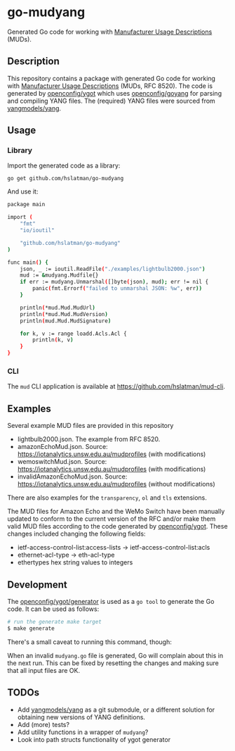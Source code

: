 # go-mudyang

Generated Go code for working with [Manufacturer Usage Descriptions](https://datatracker.ietf.org/doc/rfc8520/) (MUDs).

## Description

This repository contains a package with generated Go code for working with [Manufacturer Usage Descriptions](https://datatracker.ietf.org/doc/rfc8520/) (MUDs, RFC 8520).
The code is generated by [openconfig/ygot](https://github.com/openconfig/ygot) which uses [openconfig/goyang](https://github.com/openconfig/goyang) for parsing and compiling YANG files.
The (required) YANG files were sourced from [yangmodels/yang](https://github.com/YangModels/yang).

## Usage


### Library
 
Import the generated code as a library:

```
go get github.com/hslatman/go-mudyang
```

And use it:

```bash
package main

import (
	"fmt"
	"io/ioutil"

	"github.com/hslatman/go-mudyang"
)

func main() {
	json, _ := ioutil.ReadFile("./examples/lightbulb2000.json")
	mud := &mudyang.Mudfile{}
	if err := mudyang.Unmarshal([]byte(json), mud); err != nil {
		panic(fmt.Errorf("failed to unmarshal JSON: %w", err))
	}

	println(*mud.Mud.MudUrl)
	println(*mud.Mud.MudVersion)
	println(mud.Mud.MudSignature)

	for k, v := range loadd.Acls.Acl {
		println(k, v)
	}
}
```

### CLI

The `mud` CLI application is available at https://github.com/hslatman/mud-cli.

## Examples

Several example MUD files are provided in this repository

* lightbulb2000.json. The example from RFC 8520.
* amazonEchoMud.json. Source: https://iotanalytics.unsw.edu.au/mudprofiles (with modifications)
* wemoswitchMud.json. Source: https://iotanalytics.unsw.edu.au/mudprofiles (with modifications)
* invalidAmazonEchoMud.json. Source: https://iotanalytics.unsw.edu.au/mudprofiles (without modifications)

There are also examples for the `transparency`, `ol` and `tls` extensions.

The MUD files for Amazon Echo and the WeMo Switch have been manually updated to conform to the current version of the RFC and/or make them valid MUD files according to the code generated by [openconfig/ygot](https://github.com/openconfig/ygot).
These changes included changing the following fields:

* ietf-access-control-list:access-lists -> ietf-access-control-list:acls
* ethernet-acl-type -> eth-acl-type
* ethertypes hex string values to integers

## Development

The [openconfig/ygot/generator](https://github.com/openconfig/ygot/tree/master/generator) is used as a `go tool` to generate the Go code.
It can be used as follows:

```bash
# run the generate make target
$ make generate
```

There's a small caveat to running this command, though:

When an invalid `mudyang.go` file is generated, Go will complain about this in the next run. 
This can be fixed by resetting the changes and making sure that all input files are OK.

## TODOs

* Add [yangmodels/yang](https://github.com/YangModels/yang) as a git submodule, or a different solution for obtaining new versions of YANG definitions.
* Add (more) tests?
* Add utility functions in a wrapper of `mudyang`?
* Look into path structs functionality of ygot generator

